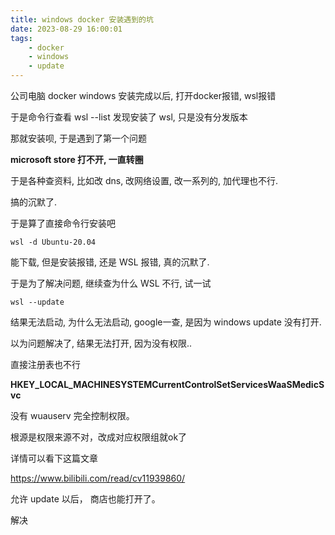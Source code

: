 ```yaml
---
title: windows docker 安装遇到的坑
date: 2023-08-29 16:00:01
tags: 
    - docker
    - windows
    - update
---
```


公司电脑 docker windows 安装完成以后, 打开docker报错, wsl报错

于是命令行查看 wsl --list 发现安装了 wsl, 只是没有分发版本

那就安装呗, 于是遇到了第一个问题

**microsoft store 打不开, 一直转圈**

于是各种查资料, 比如改 dns, 改网络设置, 改一系列的, 加代理也不行.

搞的沉默了.

于是算了直接命令行安装吧

```shell
wsl -d Ubuntu-20.04
```

能下载, 但是安装报错, 还是 WSL 报错, 真的沉默了.

于是为了解决问题, 继续查为什么 WSL 不行, 试一试 

```shell
wsl --update
```

结果无法启动, 为什么无法启动, google一查, 是因为 windows update 没有打开.

以为问题解决了, 结果无法打开, 因为没有权限..

直接注册表也不行 

**HKEY_LOCAL_MACHINESYSTEMCurrentControlSetServicesWaaSMedicSvc**

没有 wuauserv 完全控制权限。

根源是权限来源不对，改成对应权限组就ok了

详情可以看下这篇文章 

https://www.bilibili.com/read/cv11939860/

允许 update 以后， 商店也能打开了。

解决